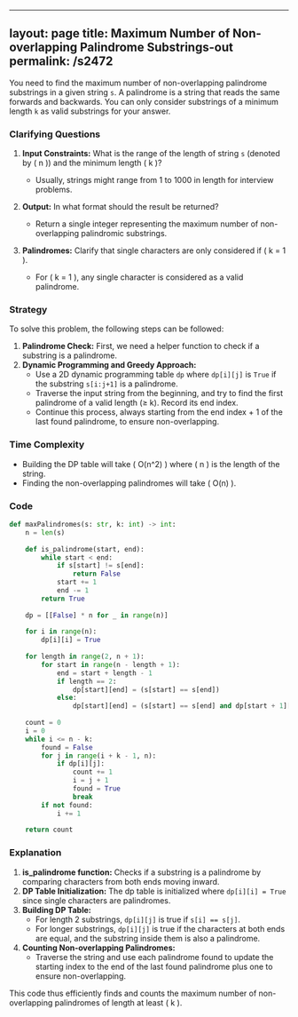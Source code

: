
---
layout: page
title:  Maximum Number of Non-overlapping Palindrome Substrings-out
permalink: /s2472
---

You need to find the maximum number of non-overlapping palindrome substrings in a given string `s`. A palindrome is a string that reads the same forwards and backwards. You can only consider substrings of a minimum length `k` as valid substrings for your answer.

### Clarifying Questions
1. **Input Constraints:** What is the range of the length of string `s` (denoted by \( n \)) and the minimum length \( k \)?
   - Usually, strings might range from 1 to 1000 in length for interview problems.
   
2. **Output:** In what format should the result be returned?
   - Return a single integer representing the maximum number of non-overlapping palindromic substrings.

3. **Palindromes:** Clarify that single characters are only considered if \( k = 1 \).
   - For \( k = 1 \), any single character is considered as a valid palindrome.

### Strategy

To solve this problem, the following steps can be followed:

1. **Palindrome Check:** First, we need a helper function to check if a substring is a palindrome.
2. **Dynamic Programming and Greedy Approach:**
    - Use a 2D dynamic programming table `dp` where `dp[i][j]` is `True` if the substring `s[i:j+1]` is a palindrome.
    - Traverse the input string from the beginning, and try to find the first palindrome of a valid length (≥ k). Record its end index.
    - Continue this process, always starting from the end index + 1 of the last found palindrome, to ensure non-overlapping.
   
### Time Complexity
- Building the DP table will take \( O(n^2) \) where \( n \) is the length of the string.
- Finding the non-overlapping palindromes will take \( O(n) \).

### Code

```python
def maxPalindromes(s: str, k: int) -> int:
    n = len(s)
    
    def is_palindrome(start, end):
        while start < end:
            if s[start] != s[end]:
                return False
            start += 1
            end -= 1
        return True
    
    dp = [[False] * n for _ in range(n)]
    
    for i in range(n):
        dp[i][i] = True
    
    for length in range(2, n + 1):
        for start in range(n - length + 1):
            end = start + length - 1
            if length == 2:
                dp[start][end] = (s[start] == s[end])
            else:
                dp[start][end] = (s[start] == s[end] and dp[start + 1][end - 1])
    
    count = 0
    i = 0
    while i <= n - k:
        found = False
        for j in range(i + k - 1, n):
            if dp[i][j]:
                count += 1
                i = j + 1
                found = True
                break
        if not found:
            i += 1
            
    return count
```

### Explanation
1. **is_palindrome function:** Checks if a substring is a palindrome by comparing characters from both ends moving inward.
2. **DP Table Initialization:** The dp table is initialized where `dp[i][i] = True` since single characters are palindromes.
3. **Building DP Table:**
    - For length 2 substrings, `dp[i][j]` is true if `s[i] == s[j]`.
    - For longer substrings, `dp[i][j]` is true if the characters at both ends are equal, and the substring inside them is also a palindrome.
4. **Counting Non-overlapping Palindromes:**
    - Traverse the string and use each palindrome found to update the starting index to the end of the last found palindrome plus one to ensure non-overlapping.

This code thus efficiently finds and counts the maximum number of non-overlapping palindromes of length at least \( k \).